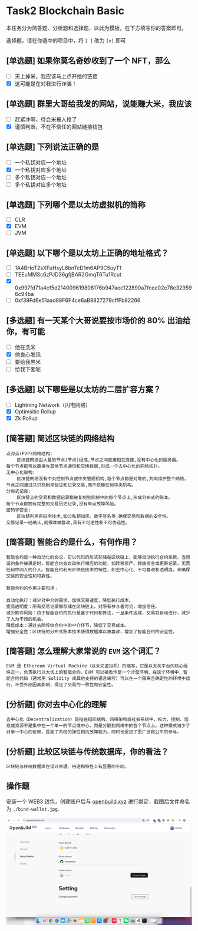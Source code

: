 # Task2 Blockchain Basic

本任务分为简答题、分析题和选择题，以此为模板，在下方填写你的答案即可。

选择题，请在你选中的项目中，将 `[ ]` 改为 `[x]` 即可

## [单选题] 如果你莫名奇妙收到了一个 NFT，那么

- [ ] 天上掉米，我应该马上点开他的链接
- [x] 这可能是在对我进行诈骗！

## [单选题] 群里大哥给我发的网站，说能赚大米，我应该

- [ ] 赶紧冲啊，待会米被人抢了
- [x] 谨慎判断，不在不信任的网站链接钱包

## [单选题] 下列说法正确的是

- [ ] 一个私钥对应一个地址
- [x] 一个私钥对应多个地址
- [ ] 多个私钥对应一个地址
- [ ] 多个私钥对应多个地址

## [单选题] 下列哪个是以太坊虚拟机的简称

- [ ] CLR
- [x] EVM
- [ ] JVM

## [单选题] 以下哪个是以太坊上正确的地址格式？

- [ ] 1A4BHoT2sXFuHsyL6bnTcD1m6AP9C5uyT1
- [ ] TEEuMMSc6zPJD36gfjBAR2GmqT6Tu1Rcut
- [x] 0x997fd71a4cf5d214009619808176b947aec122890a7fcee02e78e329596c94ba
- [ ] 0xf39Fd6e51aad88F6F4ce6aB8827279cffFb92266

## [多选题] 有一天某个大哥说要按市场价的 80% 出油给你，有可能

- [ ] 他在洗米
- [x] 他良心发现
- [ ] 要给我黒米
- [ ] 给我下套呢

## [多选题] 以下哪些是以太坊的二层扩容方案？

- [ ] Lightning Network（闪电网络）
- [x] Optimsitic Rollup
- [x] Zk Rollup

## [简答题] 简述区块链的网络结构

```
点对点(P2P)网络结构:
	区块链网络由大量的节点(节点)组成,节点之间直接相互连接,没有中心化的服务器。
每个节点都可以直接与其他节点通信和交换数据,形成一个去中心化的网络拓扑。
无中心化架构:
	区块链网络没有中央控制节点或中央管理机构,每个节点都是对等的,共同维护整个网络。
节点之间通过共识机制来验证和记录交易,而不依赖任何中央机构。
分布式记账:
	区块链上的交易和数据记录都被复制到网络中的每个节点上,形成分布式的账本。
每个节点都拥有完整的交易历史记录,没有单点故障风险。
密码学安全:
	区块链利用密码学技术,如公私钥加密、数字签名等,确保交易和数据的安全性。
交易记录一经确认,就很难被篡改,具有不可逆性和不可伪造性。
```

## [简答题] 智能合约是什么，有何作用？

```
智能合约是一种自动化的协议，它以代码的形式存储在区块链上，能够自动执行合约条款。当预设的条件被满足时，智能合约会自动执行相应的功能，如转移资产、释放资金或更新记录，无需任何中间人的介入。智能合约利用区块链技术的特性，如去中心化、不可篡改和透明度，来确保交易的安全性和可靠性。

智能合约的作用主要包括：

自动化执行：减少对中介的需求，加快交易速度，降低执行成本。
提高透明度：所有交易记录都存储在区块链上，对所有参与者可见，增加信任。
减少欺诈风险：由于智能合约的执行是基于代码和算法，一旦条件达成，交易将自动进行，减少了人为干预的机会。
降低成本：通过去除传统合约中的中介环节，降低了交易成本。
增强安全性：区块链的分布式账本技术使得数据难以被篡改，增加了智能合约的安全性。
```

## [简答题] 怎么理解大家常说的 `EVM` 这个词汇？

```
EVM 是 Ethereum Virtual Machine（以太坊虚拟机）的缩写，它是以太坊平台的核心组件之一，负责执行以太坊上的智能合约。EVM 可以被看作是一个沙盒环境，在这个环境中，智能合约代码（通常用 Solidity 或其他支持的语言编写）可以在一个隔离且确定性的环境中运行，不受外部因素影响，保证了交易的一致性和安全性。
```

## [分析题] 你对去中心化的理解

```
去中心化（Decentralization）是指在组织结构、网络架构或社会系统中，权力、控制、信息或资源不是集中在一个单一的节点或中心，而是分散到网络中的各个节点上。这种模式减少了对单一中心的依赖，提高了系统的弹性和抗故障能力，同时也促进了更广泛和公平的参与。
```

## [分析题] 比较区块链与传统数据库，你的看法？

```
区块链与传统数据库在设计原理、用途和特性上有显著的不同。
```

## 操作题

安装一个 WEB3 钱包，创建账户后与 [openbuild.xyz](https://openbuild.xyz/profile) 进行绑定，截图后文件命名为 `./bind-wallet.jpg`.

![image-20240729183804988](./bind-wallet.png)
